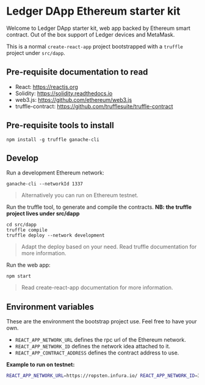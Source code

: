 # Ledger DApp Ethereum starter kit

Welcome to Ledger DApp starter kit, web app backed by Ethereum smart contract. Out of the box support of Ledger devices and MetaMask.

This is a normal `create-react-app` project bootstrapped with a `truffle` project under `src/dapp`.

## Pre-requisite documentation to read

* React: https://reactjs.org
* Solidity: https://solidity.readthedocs.io
* web3.js: https://github.com/ethereum/web3.js
* truffle-contract: https://github.com/trufflesuite/truffle-contract

## Pre-requisite tools to install

```
npm install -g truffle ganache-cli
```

## Develop

Run a development Ethereum network:

```
ganache-cli --networkId 1337
```

> Alternatively you can run on Ethereum testnet.

Run the truffle tool, to generate and compile the contracts. **NB: the truffle project lives under src/dapp**

```
cd src/dapp
truffle compile
truffle deploy --network development
```

> Adapt the deploy based on your need. Read truffle documentation for more information.

Run the web app:

```
npm start
```

> Read create-react-app documentation for more information.

## Environment variables

These are the environment the bootstrap project use. Feel free to have your own.

* `REACT_APP_NETWORK_URL` defines the rpc url of the Ethereum network.
* `REACT_APP_NETWORK_ID` defines the network idea attached to it.
* `REACT_APP_CONTRACT_ADDRESS` defines the contract address to use.

**Example to run on testnet:**

```bash
REACT_APP_NETWORK_URL=https://ropsten.infura.io/ REACT_APP_NETWORK_ID=3 REACT_APP_CONTRACT_ADDRESS=0x06a8bbcd1e09f7a67e620e2e64856e31f07f7c2d yarn start
```
